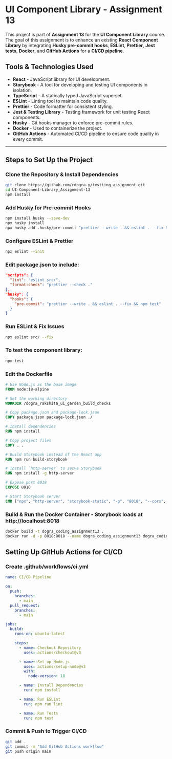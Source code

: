 # UI Component Library - Assignment 13

This project is part of **Assignment 13** for the **UI Component Library** course. The goal of this assignment is to enhance an existing **React Component Library** by integrating **Husky pre-commit hooks**, **ESLint**, **Prettier**, **Jest tests**, **Docker**, and **GitHub Actions** for a **CI/CD pipeline**.

## Tools & Technologies Used

- **React** - JavaScript library for UI development.
- **Storybook** - A tool for developing and testing UI components in isolation.
- **TypeScript** - A statically typed JavaScript superset.
- **ESLint** - Linting tool to maintain code quality.
- **Prettier** - Code formatter for consistent styling.
- **Jest & Testing Library** - Testing framework for unit testing React components.
- **Husky** - Git hooks manager to enforce pre-commit rules.
- **Docker** - Used to containerize the project.
- **GitHub Actions** - Automated CI/CD pipeline to ensure code quality in every commit.

---

## Steps to Set Up the Project

### Clone the Repository & Install Dependencies

```sh
git clone https://github.com/rdogra-y/testiing_assignment.git
cd UI-Component-Library_Assignment-13
npm install
```

### Add Husky for Pre-commit Hooks

```sh
npm install husky --save-dev
npx husky install
npx husky add .husky/pre-commit "prettier --write . && eslint . --fix && npm test"
```

### Configure ESLint & Prettier

```sh
npx eslint --init

```

### Edit package.json to include:

```json
"scripts": {
  "lint": "eslint src/",
  "format:check": "prettier --check ."
},
"husky": {
  "hooks": {
    "pre-commit": "prettier --write . && eslint . --fix && npm test"
  }
}

```

### Run ESLint & Fix Issues

```sh
npx eslint src/ --fix

```

### To test the component library:

```sh
npm test

```

### Edit the Dockerfile

```dockerfile
# Use Node.js as the base image
FROM node:18-alpine

# Set the working directory
WORKDIR /dogra_rakshita_ui_garden_build_checks

# Copy package.json and package-lock.json
COPY package.json package-lock.json ./

# Install dependencies
RUN npm install

# Copy project files
COPY . .

# Build Storybook instead of the React app
RUN npm run build-storybook

# Install `http-server` to serve Storybook
RUN npm install -g http-server

# Expose port 8018
EXPOSE 8018

# Start Storybook server
CMD ["npx", "http-server", "storybook-static", "-p", "8018", "--cors", "--no-cache", "--log-ip"]
```

### Build & Run the Docker Container - Storybook loads at http://localhost:8018

```sh
docker build -t dogra_coding_assignment13 .
docker run -d -p 8018:8018 --name dogra_coding_assignment13 dogra_coding_assignment13

```

## Setting Up GitHub Actions for CI/CD

### Create .github/workflows/ci.yml

```yaml
name: CI/CD Pipeline

on:
  push:
    branches:
      - main
  pull_request:
    branches:
      - main

jobs:
  build:
    runs-on: ubuntu-latest

    steps:
      - name: Checkout Repository
        uses: actions/checkout@v3

      - name: Set up Node.js
        uses: actions/setup-node@v3
        with:
          node-version: 18

      - name: Install Dependencies
        run: npm install

      - name: Run ESLint
        run: npm run lint

      - name: Run Tests
        run: npm test
```

### Commit & Push to Trigger CI/CD

```sh
git add .
git commit -m "Add GitHub Actions workflow"
git push origin main

```
